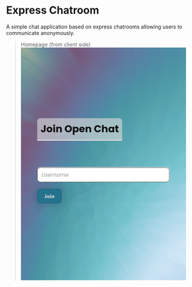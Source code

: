 # Express Chatroom

A simple chat application based on express chatrooms allowing users to communicate anonymously.


> Homepage (from client side)
![homepage.png](./homepage.png)